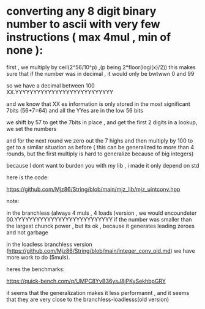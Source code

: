 # converting any 8 digit binary number to ascii with very few instructions (  max 4mul , min of none  ):

first , we multiply by ceil(2^56/10^p) ,(p being 2*floor(logi(x)/2))
this makes sure that if the number was in decimal , it would only be bwtwwn 0 and 99



so we have a decimal between 100
XX.YYYYYYYYYYYYYYYYYYYYYYYYYYY

and we know that XX es information is only stored in the most significant 7bits (56+7=64) and all the YYes are in the low 56 bits



we shift by 57 to get the 7bits in place ,
and get the first 2 digits in a lookup,
 we set the numbers 

 and for the next round we zero out the 7 highs and then  multiply by 100 to get to a similar situation as before 
 ( this can be generalized to more than 4 rounds, but the first multiply is hard to generalize because of big integers)
 
because I dont want to burden you with my lib , i made it only depend on std


 here is the code:

 https://github.com/Mjz86/String/blob/main/mjz_lib/mjz_uintconv.hpp



note: 

in the branchless (always 4 muls , 4 loads )version , we would encoundeter 00.YYYYYYYYYYYYYYYYYYYYYYYYYYY if the number was smaller than the largest chunck power , but its ok , because it generates leading zeroes and not garbage



in the loadless branchless version (https://github.com/Mjz86/String/blob/main/integer_conv_old.md) we have more work to do (5muls).



heres the benchmarks:

https://quick-bench.com/q/UMPC8YvB36ysJ8jPKySekhbpGRY


it seems that the generalization makes it less performannt , 
and it seems that they are very close to the branchless-loadlesss(old version)


